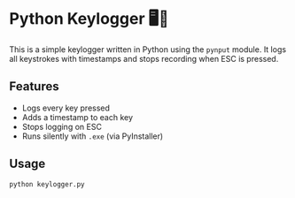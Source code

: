 # Python Keylogger 🖥️🔐

This is a simple keylogger written in Python using the `pynput` module. It logs all keystrokes with timestamps and stops recording when ESC is pressed.

## Features
- Logs every key pressed
- Adds a timestamp to each key
- Stops logging on ESC
- Runs silently with `.exe` (via PyInstaller)

## Usage
```bash
python keylogger.py

